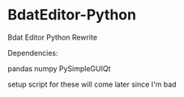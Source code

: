 # BdatEditor-Python
Bdat Editor Python Rewrite

Dependencies:

pandas
numpy
PySimpleGUIQt

setup script for these will come later since I'm bad
